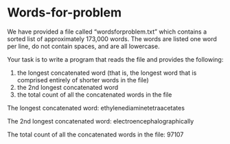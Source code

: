 # Words-for-problem

We have provided a file called “wordsforproblem.txt” which contains a sorted list of approximately 173,000 words. The words are listed one word per line, do not contain spaces, and are all lowercase.

Your task is to write a program that reads the file and provides the following:

1) the longest concatenated word (that is, the longest word that is comprised entirely of shorter words in the file)
2) the 2nd longest concatenated word
3) the total count of all the concatenated words in the file

The longest concatenated word: ethylenediaminetetraacetates

The 2nd longest concatenated word: electroencephalographically

The total count of all the concatenated words in the file: 97107

